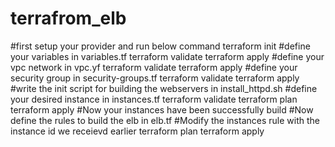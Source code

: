 # terrafrom_elb
#first setup your provider and run below command
terraform init
#define your variables in variables.tf
terraform validate
terraform apply
#define your vpc network in vpc.yf
terraform validate
terraform apply
#define your security group in security-groups.tf
terraform validate
terraform apply
#write the init script for building the webservers in install_httpd.sh
#define your desired instance in instances.tf
terraform validate
terraform plan
terraform apply
#Now your instances have been successfully build
#Now define the rules to build the elb in elb.tf
#Modify the instances rule with the instance id we receievd earlier 
terraform plan
terraform apply
